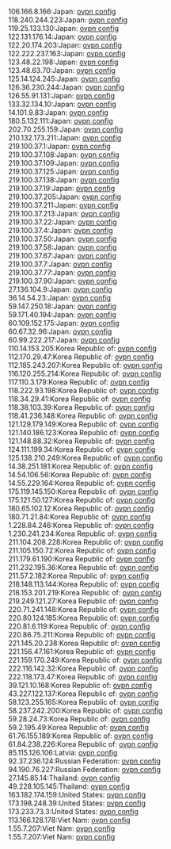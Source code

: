 106.166.8.166:Japan: [ovpn config](vpn/106_166_8_166.ovpn)  
118.240.244.223:Japan: [ovpn config](vpn/118_240_244_223.ovpn)  
119.25.133.130:Japan: [ovpn config](vpn/119_25_133_130.ovpn)  
122.131.176.14:Japan: [ovpn config](vpn/122_131_176_14.ovpn)  
122.20.174.203:Japan: [ovpn config](vpn/122_20_174_203.ovpn)  
122.222.237.163:Japan: [ovpn config](vpn/122_222_237_163.ovpn)  
123.48.22.198:Japan: [ovpn config](vpn/123_48_22_198.ovpn)  
123.48.63.70:Japan: [ovpn config](vpn/123_48_63_70.ovpn)  
125.14.124.245:Japan: [ovpn config](vpn/125_14_124_245.ovpn)  
126.36.230.244:Japan: [ovpn config](vpn/126_36_230_244.ovpn)  
126.55.91.131:Japan: [ovpn config](vpn/126_55_91_131.ovpn)  
133.32.134.10:Japan: [ovpn config](vpn/133_32_134_10.ovpn)  
14.101.9.83:Japan: [ovpn config](vpn/14_101_9_83.ovpn)  
180.5.132.111:Japan: [ovpn config](vpn/180_5_132_111.ovpn)  
202.70.255.159:Japan: [ovpn config](vpn/202_70_255_159.ovpn)  
210.132.173.211:Japan: [ovpn config](vpn/210_132_173_211.ovpn)  
219.100.37.1:Japan: [ovpn config](vpn/219_100_37_1.ovpn)  
219.100.37.108:Japan: [ovpn config](vpn/219_100_37_108.ovpn)  
219.100.37.109:Japan: [ovpn config](vpn/219_100_37_109.ovpn)  
219.100.37.125:Japan: [ovpn config](vpn/219_100_37_125.ovpn)  
219.100.37.138:Japan: [ovpn config](vpn/219_100_37_138.ovpn)  
219.100.37.19:Japan: [ovpn config](vpn/219_100_37_19.ovpn)  
219.100.37.205:Japan: [ovpn config](vpn/219_100_37_205.ovpn)  
219.100.37.211:Japan: [ovpn config](vpn/219_100_37_211.ovpn)  
219.100.37.213:Japan: [ovpn config](vpn/219_100_37_213.ovpn)  
219.100.37.22:Japan: [ovpn config](vpn/219_100_37_22.ovpn)  
219.100.37.4:Japan: [ovpn config](vpn/219_100_37_4.ovpn)  
219.100.37.50:Japan: [ovpn config](vpn/219_100_37_50.ovpn)  
219.100.37.58:Japan: [ovpn config](vpn/219_100_37_58.ovpn)  
219.100.37.67:Japan: [ovpn config](vpn/219_100_37_67.ovpn)  
219.100.37.7:Japan: [ovpn config](vpn/219_100_37_7.ovpn)  
219.100.37.77:Japan: [ovpn config](vpn/219_100_37_77.ovpn)  
219.100.37.90:Japan: [ovpn config](vpn/219_100_37_90.ovpn)  
27.136.104.9:Japan: [ovpn config](vpn/27_136_104_9.ovpn)  
36.14.54.23:Japan: [ovpn config](vpn/36_14_54_23.ovpn)  
59.147.250.18:Japan: [ovpn config](vpn/59_147_250_18.ovpn)  
59.171.40.194:Japan: [ovpn config](vpn/59_171_40_194.ovpn)  
60.109.152.175:Japan: [ovpn config](vpn/60_109_152_175.ovpn)  
60.67.32.96:Japan: [ovpn config](vpn/60_67_32_96.ovpn)  
60.99.222.217:Japan: [ovpn config](vpn/60_99_222_217.ovpn)  
110.14.153.205:Korea Republic of: [ovpn config](vpn/110_14_153_205.ovpn)  
112.170.29.47:Korea Republic of: [ovpn config](vpn/112_170_29_47.ovpn)  
112.185.243.207:Korea Republic of: [ovpn config](vpn/112_185_243_207.ovpn)  
116.120.255.214:Korea Republic of: [ovpn config](vpn/116_120_255_214.ovpn)  
117.110.3.179:Korea Republic of: [ovpn config](vpn/117_110_3_179.ovpn)  
118.222.93.198:Korea Republic of: [ovpn config](vpn/118_222_93_198.ovpn)  
118.34.29.41:Korea Republic of: [ovpn config](vpn/118_34_29_41.ovpn)  
118.38.103.39:Korea Republic of: [ovpn config](vpn/118_38_103_39.ovpn)  
118.41.236.148:Korea Republic of: [ovpn config](vpn/118_41_236_148.ovpn)  
121.129.179.149:Korea Republic of: [ovpn config](vpn/121_129_179_149.ovpn)  
121.140.186.123:Korea Republic of: [ovpn config](vpn/121_140_186_123.ovpn)  
121.148.88.32:Korea Republic of: [ovpn config](vpn/121_148_88_32.ovpn)  
124.111.199.34:Korea Republic of: [ovpn config](vpn/124_111_199_34.ovpn)  
125.138.210.249:Korea Republic of: [ovpn config](vpn/125_138_210_249.ovpn)  
14.38.251.181:Korea Republic of: [ovpn config](vpn/14_38_251_181.ovpn)  
14.54.106.56:Korea Republic of: [ovpn config](vpn/14_54_106_56.ovpn)  
14.55.229.164:Korea Republic of: [ovpn config](vpn/14_55_229_164.ovpn)  
175.119.145.150:Korea Republic of: [ovpn config](vpn/175_119_145_150.ovpn)  
175.121.50.127:Korea Republic of: [ovpn config](vpn/175_121_50_127.ovpn)  
180.65.102.12:Korea Republic of: [ovpn config](vpn/180_65_102_12.ovpn)  
180.71.21.84:Korea Republic of: [ovpn config](vpn/180_71_21_84.ovpn)  
1.228.84.246:Korea Republic of: [ovpn config](vpn/1_228_84_246.ovpn)  
1.230.241.234:Korea Republic of: [ovpn config](vpn/1_230_241_234.ovpn)  
211.104.208.228:Korea Republic of: [ovpn config](vpn/211_104_208_228.ovpn)  
211.105.150.72:Korea Republic of: [ovpn config](vpn/211_105_150_72.ovpn)  
211.179.61.190:Korea Republic of: [ovpn config](vpn/211_179_61_190.ovpn)  
211.232.195.36:Korea Republic of: [ovpn config](vpn/211_232_195_36.ovpn)  
211.57.2.182:Korea Republic of: [ovpn config](vpn/211_57_2_182.ovpn)  
218.148.113.144:Korea Republic of: [ovpn config](vpn/218_148_113_144.ovpn)  
218.153.201.219:Korea Republic of: [ovpn config](vpn/218_153_201_219.ovpn)  
219.249.121.27:Korea Republic of: [ovpn config](vpn/219_249_121_27.ovpn)  
220.71.241.148:Korea Republic of: [ovpn config](vpn/220_71_241_148.ovpn)  
220.80.124.185:Korea Republic of: [ovpn config](vpn/220_80_124_185.ovpn)  
220.81.6.119:Korea Republic of: [ovpn config](vpn/220_81_6_119.ovpn)  
220.86.75.211:Korea Republic of: [ovpn config](vpn/220_86_75_211.ovpn)  
221.145.20.238:Korea Republic of: [ovpn config](vpn/221_145_20_238.ovpn)  
221.156.47.161:Korea Republic of: [ovpn config](vpn/221_156_47_161.ovpn)  
221.159.170.249:Korea Republic of: [ovpn config](vpn/221_159_170_249.ovpn)  
222.116.142.32:Korea Republic of: [ovpn config](vpn/222_116_142_32.ovpn)  
222.118.173.47:Korea Republic of: [ovpn config](vpn/222_118_173_47.ovpn)  
39.121.10.168:Korea Republic of: [ovpn config](vpn/39_121_10_168.ovpn)  
43.227.122.137:Korea Republic of: [ovpn config](vpn/43_227_122_137.ovpn)  
58.123.255.165:Korea Republic of: [ovpn config](vpn/58_123_255_165.ovpn)  
58.237.242.200:Korea Republic of: [ovpn config](vpn/58_237_242_200.ovpn)  
59.28.24.73:Korea Republic of: [ovpn config](vpn/59_28_24_73.ovpn)  
59.2.195.49:Korea Republic of: [ovpn config](vpn/59_2_195_49.ovpn)  
61.76.155.189:Korea Republic of: [ovpn config](vpn/61_76_155_189.ovpn)  
61.84.238.226:Korea Republic of: [ovpn config](vpn/61_84_238_226.ovpn)  
85.115.126.106:Latvia: [ovpn config](vpn/85_115_126_106.ovpn)  
92.37.236.124:Russian Federation: [ovpn config](vpn/92_37_236_124.ovpn)  
94.190.76.227:Russian Federation: [ovpn config](vpn/94_190_76_227.ovpn)  
27.145.85.14:Thailand: [ovpn config](vpn/27_145_85_14.ovpn)  
49.228.105.145:Thailand: [ovpn config](vpn/49_228_105_145.ovpn)  
163.182.174.159:United States: [ovpn config](vpn/163_182_174_159.ovpn)  
173.198.248.39:United States: [ovpn config](vpn/173_198_248_39.ovpn)  
173.233.73.3:United States: [ovpn config](vpn/173_233_73_3.ovpn)  
113.166.128.178:Viet Nam: [ovpn config](vpn/113_166_128_178.ovpn)  
1.55.7.207:Viet Nam: [ovpn config](vpn/1_55_7_207.ovpn)  
1.55.7.207:Viet Nam: [ovpn config](vpn/1_55_7_207.ovpn)  
